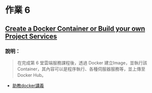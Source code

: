 # 作業 6
## [Create a Docker Container or Build your own Project Services](https://www.youtube.com/watch?v=tbZGgPwPeZI)
### 說明：
> 在完成第 6 堂雲端服務課程後，透過 Docker 建立Image，並執行該 Container，其內容可以是程序執行、各種伺服器服務等，並上傳至 Docker Hub。
* [助教docker講義](http://isee.scu.edu.tw/mod/url/view.php?id=714406)


